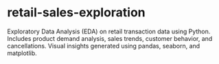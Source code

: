 # retail-sales-exploration
Exploratory Data Analysis (EDA) on retail transaction data using Python. Includes product demand analysis, sales trends, customer behavior, and cancellations. Visual insights generated using pandas, seaborn, and matplotlib.
